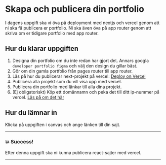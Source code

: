 # Skapa och publicera din portfolio

I dagens uppgift ska vi öva på deployment med nextjs och vercel genom att ni ska få
publicera er portfolio. Ni ska även öva på app router genom att skriva om er tidigare portfolio med app router.

## Hur du klarar uppgiften

1. Designa din portfolio om du inte redan har gjort det. Annars googla `developer portfolio figma` och välj den design du gillar bäst.
1. Gör om din gamla portfolio från pages router till app router.
1. Läs på hur du publicerar next-projekt på vercel: [Deploy on Vercel](https://nextjs.org/learn-pages-router/basics/deploying-nextjs-app/deploy)
1. Publicera alla projekt som du vill visa upp med vercel.
1. Publicera din portfolio med länkar till alla dina projekt.
1. (Ej obligatoriskt) Köp ett domännamn och peka det till ditt ip-nummer på vercel. [Läs på om det här](https://vercel.com/docs/projects/domains/add-a-domain)

## Hur du lämnar in


Klicka på uppgiften i canvas och ange länken till din sajt.

---

### :boom: Success!

Efter denna uppgift ska ni kunna publicera react-sajter med vercel.

---
